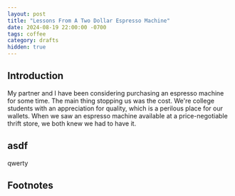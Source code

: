 ```yaml
---
layout: post
title: "Lessons From A Two Dollar Espresso Machine"
date: 2024-08-19 22:00:00 -0700
tags: coffee
category: drafts
hidden: true
--- 
```

## Introduction 
<!-- Insert target audience statement -->

My partner and I have been considering purchasing an espresso machine for some
time. The main thing stopping us was the cost. We're college students with an
appreciation for quality, which is a perilous place for our wallets. When we
saw an espresso machine available at a price-negotiable thrift store, we both
knew we had to have it. 


## asdf 
qwerty

## Footnotes
